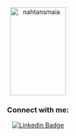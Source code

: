 <meta name="viewport" content="width=device-width, initial-scale=1.0">
<div align="center" class="row">
<!--  <img height='200' src="https://github-readme-stats.vercel.app/api?username=nahtansmaia&show_icons=true&count_private=true&locale=en&layout=compact&theme=dracula" alt="nahtansmaia" style="width:50%;"/> -->
  <img height='200' src="https://github-readme-stats.vercel.app/api/top-langs/?username=nahtansmaia&layout=compact&theme=dracula" alt="nahtansmaia" style="width:50%;"/>
</div>
<h3 align="center" color="blue">Connect with me:</h3>
<div align="center">
  
[![Linkedin Badge](https://img.shields.io/badge/-Nathan%20Maia-6633cc?style=flat-square&logo=Linkedin&logoColor=white&link=https://www.linkedin.com/in/nathanmaia/)](https://www.linkedin.com/in/nathanmaia/)
  
</div>
